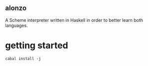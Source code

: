 alonzo
------

A Scheme interpreter written in Haskell in order to better learn both languages.


getting started
===============

```
cabal install -j
```
